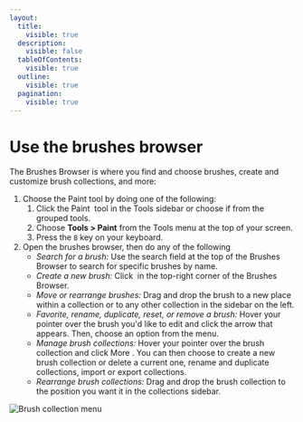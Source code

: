 ```yaml
---
layout:
  title:
    visible: true
  description:
    visible: false
  tableOfContents:
    visible: true
  outline:
    visible: true
  pagination:
    visible: true
---
```


# Use the brushes browser

The Brushes Browser is where you find and choose brushes, create and customize brush collections, and more:

1. Choose the Paint tool by doing one of the following:
   1. Click the Paint <img src="https://help.pixelmator.com/pixelmator-pro/3.5/assets/English/1580999191000.png" alt="" data-size="line"> tool in the Tools sidebar or choose if from the grouped tools.
   2. Choose **Tools > Paint** from the Tools menu at the top of your screen.&#x20;
   3. Press the `B` key on your keyboard.
2. Open the brushes browser, then do any of the following
   * _Search for a brush:_ Use the search field at the top of the Brushes Browser to search for specific brushes by name.
   * _Create a new brush:_ Click <img src="https://help.pixelmator.com/pixelmator-pro/3.5/assets/English/1579274394000.png" alt="" data-size="line"> in the top-right corner of the Brushes Browser.
   * _Move or rearrange brushes:_ Drag and drop the brush to a new place within a collection or to any other collection in the sidebar on the left.
   * _Favorite, rename, duplicate, reset, or remove a brush:_ Hover your pointer over the brush you'd like to edit and click the arrow that appears. Then, choose an option from the menu.
   * _Manage brush collections:_ Hover your pointer over the brush collection and click More <img src="https://help.pixelmator.com/pixelmator-pro/3.5/assets/English/1605111967000.png" alt="" data-size="line">. You can then choose to create a new brush collection or delete a current one, rename and duplicate collections, import or export collections.
   * _Rearrange brush collections:_ Drag and drop the brush collection to the position you want it in the collections sidebar.

![Brush collection menu](https://help.pixelmator.com/pixelmator-pro/3.5/assets/English/1624446322000.jpeg)

